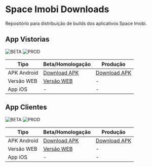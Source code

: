 # Space Imobi Downloads

Repositório para distribuição de builds dos aplicativos Space Imobi.

## App Vistorias 

![BETA](https://img.shields.io/badge/dynamic/json?label=versão&query=$.version&url=https://spaceimobi.github.io/public/spaceimobi-vistorias-beta.json&color=green) ![PROD](https://img.shields.io/badge/dynamic/json?label=versão&query=$.version&url=https://spaceimobi.github.io/public/spaceimobi-vistorias.json&color=lemon)


| Tipo        | Beta/Homologação                                                                      | Produção                                                                     |
| ----------- | ------------------------------------------------------------------------------------- | ---------------------------------------------------------------------------- |
| APK Android | [Download APK](https://spaceimobi.github.io/public/spaceimobi-vistorias-beta.apk) | [Download APK](https://spaceimobi.github.io/public/spaceimobi-vistorias.apk) |
| Versão WEB  | [Versão WEB](https://spaceimobi.github.io/vistorias/)                                 | -                                                                            |
| App iOS     | -                                                                                     | -                                                                            |

## App Clientes

![BETA](https://img.shields.io/badge/dynamic/json?label=versão&query=$.version&url=https://spaceimobi.github.io/public/spaceimobi-clientes-beta.json&color=green) ![PROD](https://img.shields.io/badge/dynamic/json?label=versão&query=$.version&url=https://spaceimobi.github.io/public/spaceimobi-clientes.json&color=lemon) 




| Tipo        | Beta/Homologação                                                                     | Produção                                                                        |
| ----------- | ------------------------------------------------------------------------------------ | ------------------------------------------------------------------------------- |
| APK Android | [Download APK](https://spaceimobi.github.io/public/spaceimobi-clientes-beta.apk) | [Download APK](https://spaceimobi.github.io/public/spaceimobi-clientes.apk)<br> |
| Versão WEB  | [Versão WEB](https://spaceimobi.github.io/clientes/)                                 | -                                                                               |
| App iOS     | -                                                                                    | -                                                                               |
